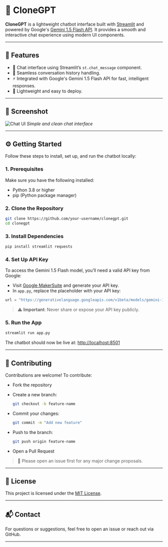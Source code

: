 # 🤖 CloneGPT

**CloneGPT** is a lightweight chatbot interface built with [Streamlit](https://streamlit.io/) and powered by Google's [Gemini 1.5 Flash API](https://ai.google.dev/). It provides a smooth and interactive chat experience using modern UI components.

---

## 🚀 Features

* 💬 Chat interface using Streamlit’s `st.chat_message` component.
* 🔄 Seamless conversation history handling.
* ⚡ Integrated with Google's Gemini 1.5 Flash API for fast, intelligent responses.
* 🧠 Lightweight and easy to deploy.

---

## 📸 Screenshot

![Chat UI](https://github.com/user-attachments/assets/ed127553-2cc7-4755-9959-18a79cd2d25a)
*Simple and clean chat interface*

---

## ⚙️ Getting Started

Follow these steps to install, set up, and run the chatbot locally:

### 1. Prerequisites

Make sure you have the following installed:

* Python 3.8 or higher
* pip (Python package manager)

### 2. Clone the Repository

```bash
git clone https://github.com/your-username/clonegpt.git
cd clonegpt
```

### 3. Install Dependencies

```bash
pip install streamlit requests
```

### 4. Set Up API Key

To access the Gemini 1.5 Flash model, you’ll need a valid API key from Google:

* Visit [Google MakerSuite](https://makersuite.google.com/app) and generate your API key.
* In `app.py`, replace the placeholder with your API key:

```python
url = "https://generativelanguage.googleapis.com/v1beta/models/gemini-1.5-flash-latest:generateContent?key=YOUR_API_KEY_HERE"
```

> ⚠️ **Important**: Never share or expose your API key publicly.

### 5. Run the App

```bash
streamlit run app.py
```

The chatbot should now be live at: [http://localhost:8501](http://localhost:8501)

---

## 🤝 Contributing

Contributions are welcome!
To contribute:

* Fork the repository
* Create a new branch:

  ```bash
  git checkout -b feature-name
  ```
* Commit your changes:

  ```bash
  git commit -m "Add new feature"
  ```
* Push to the branch:

  ```bash
  git push origin feature-name
  ```
* Open a Pull Request

> 📌 Please open an issue first for any major change proposals.

---

## 📄 License

This project is licensed under the [MIT License](LICENSE).

---

## 📬 Contact

For questions or suggestions, feel free to open an issue or reach out via GitHub.

---
